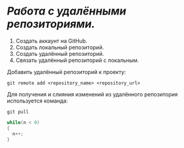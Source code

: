 # **_Работа с удалёнными репозиториями._**
1. Создать аккаунт на GitHub.
2. Создать локальный репозиторий.
3. Создать удалённый репозиторий.
4. Связать удалённый репозиторий с локальным.

Добавить удалённый репозиторий к проекту:
```
git remote add <repository_name> <repository_url>
```
Для получения и слияния изменений из удалённого репозитория используется команда:
```
git pull
```
```C#
while(n < 0)
{
  n++;
}
```
